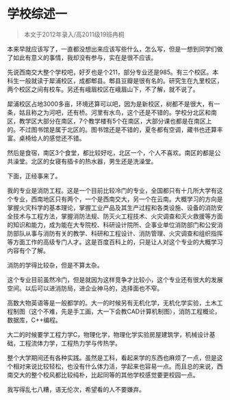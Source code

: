 
# 学校综述一  

> 本文于2012年录入/高2011级19班冉桐  

本来早就应该写了，一直都没想出来应该写些什么，怎么写，但是一想到同学们做了如此有意义的事情，我却没有参与，实在是很不应该。

先说西南交大整个学校吧，好歹也是个211，部分专业还是985。有三个校区。本科生一般就读于犀浦校区，成都郫县。郫县豆瓣是很有名的。研究生在九里校区，两个校区之间有校车。另还有峨眉校区在峨眉山下，不了解，就不说了。

犀浦校区占地3000多亩，环境还算可以吧，因为是新校区，树都不是很大，有一条，姑且称之为河吧，还有桥。河里有水鸟，这个还是不错的。学校分北区和南区，教学区大部分在南区，7个教学楼有5个在南区，大部分课也都是在南区上的。不过图书馆是属于北区的。图书馆还是不错的，夏冬都有空调，藏书也还算丰富。桌椅给人的感觉还不错。

然后是食宿，南区3个食堂，都比较好吃，北区一个，个人不喜欢。南区的都是公共澡堂。北区的女寝有插卡的热水器，男生还是洗澡堂。

下面，正经事来了。

我的专业是消防工程。这是一个目前比较冷门的专业，全国都只有十几所大学有这个专业，西南地区只有两个，一个是西南交大，另一个在云南。大概学习的方向是掌握火灾科学的基本理论，掌握工业产品及其生产过程和各类设施、设备的消防安全技术与工程方法，掌握消防法规、防灭火工程技术、火灾调查和灭火救援等方面的知识和能力，成为能在大专院校、科研设计院所、企事业单位消防部门和公安消防部队从事与消防有关的教学、科研和工程设计、消防管理、火灾调查和组织指挥等方面工作的高级专门人才。这是百度百科上的，只是让人对这个专业的大概学习内容有个了解。

消防的学得比较杂，但是不算太杂。

这个专业目前虽然冷门，但是就因为这样竞争才比较小，这个专业还有很大的发展空间。以后可以进消防局，进企业神马的，选择面也不窄。

高数大物英语等是一般都学的。大一的时候另有无机化学，无机化学实验，土木工程制图（这个不难，先是手工画，大一下会教CAD计算机制图），消防工程概论，数据库，C++编程。

大二的时候要学工程力学C，物理化学，物理化学实验房屋建筑学，机械设计基础，工程流体力学，工程热力学与传热学。

整个大学期间还有各种实践。虽然是工科，看起来学的东西也麻烦了一点，但是这个相对来说比较轻松，也没有什么体力活，学起来也容易一点。而且总的来说，西南交大的整个校风都比较纯朴，比起同等的其他学校感觉要更校园一点。

我写得乱七八糟，语无伦次，希望看的人不要嫌弃。


